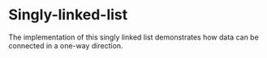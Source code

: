 # Singly-linked-list
The implementation of this singly linked list demonstrates how data can be connected in a one-way direction.
